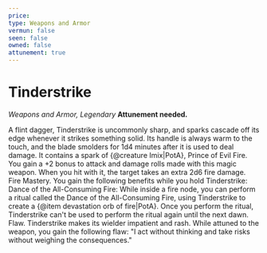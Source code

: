 ```yaml
---
price: 
type: Weapons and Armor
vermun: false
seen: false
owned: false
attunement: true
---
```

# Tinderstrike

*Weapons and Armor, Legendary* **Attunement needed.**

A flint dagger, Tinderstrike is uncommonly sharp, and sparks cascade off its edge whenever it strikes something solid. Its handle is always warm to the touch, and the blade smolders for 1d4 minutes after it is used to deal damage. It contains a spark of {@creature Imix|PotA}, Prince of Evil Fire. You gain a +2 bonus to attack and damage rolls made with this magic weapon. When you hit with it, the target takes an extra 2d6 fire damage. Fire Mastery. You gain the following benefits while you hold Tinderstrike: Dance of the All-Consuming Fire: While inside a fire node, you can perform a ritual called the Dance of the All-Consuming Fire, using Tinderstrike to create a {@item devastation orb of fire|PotA}. Once you perform the ritual, Tinderstrike can't be used to perform the ritual again until the next dawn. Flaw. Tinderstrike makes its wielder impatient and rash. While attuned to the weapon, you gain the following flaw: "I act without thinking and take risks without weighing the consequences."